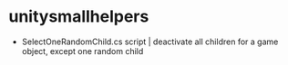 # unitysmallhelpers

- SelectOneRandomChild.cs script | deactivate all children for a game object, except one random child
